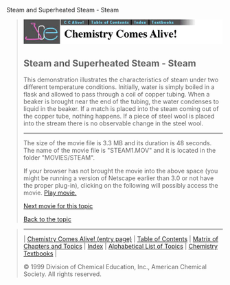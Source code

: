 





 Steam and Superheated Steam - Steam
 



> ![Chemistry Comes Alive!](ccahead.gif)
> 
> 
> 
> 
> 
> 
> 
> 
> 
> ## Steam and Superheated Steam - Steam
> 
> 
> 
> 
> 
> 
> 
> 
>   
> 
> 
> 
> 
> 
>  This demonstration illustrates the characteristics of steam under two different temperature conditions. Initially, water is simply boiled in a flask and allowed to pass through a coil of copper tubing. When a beaker is brought near the end of the tubing, the water condenses to liquid in the beaker. If a match is placed into the steam coming out of the copper tube, nothing happens. If a piece of steel wool is placed into the stream there is no observable change in the steel wool.
>  
> 
> 
> 
> 
> 
> 
> 
> ---
> 
> 
>  The size of the movie file is 3.3 MB and its duration is 48 seconds. 
The name of the movie file is "STEAM1.MOV" 
and it is located in the folder "MOVIES/STEAM".
>  
> 
> 
> 
>  If your browser has not brought the movie into the above space
(you might be running a version of Netscape earlier than 3.0 or
not have the proper plug-in), clicking on the following will
possibly access the movie.
>  [Play movie.](../../MOVIES/STEAM/STEAM1.MOV) 
> 
> 
> 
> 
> [Next movie for this topic](../../MVHTM/STEAM/STEAM2.HTM) 
> 
> 
> 
> 
> 
> 
> 
> [Back to the topic](../../MAIN/STEAM/PAGE1.HTM)



> ---
> 
> 
>  |
>  [Chemistry Comes Alive! (entry page)](../../INDEX.HTM) 
>  |
>  [Table of Contents](../../CONTENTS.HTM) 
>  |
>  [Matrix of Chapters and Topics](../../MATRIX.HTM) 
>  |
>  [Index](../../WORDS.HTM) 
>  |
>  [Alphabetical List of Topics](../../ALPHATOP.HTM) 
>  |
>  [Chemistry Textbooks](../../BOOKS.HTM) 
>  |
>  
>  © 1999 Division of Chemical Education, Inc.,
American Chemical Society. All rights reserved.






